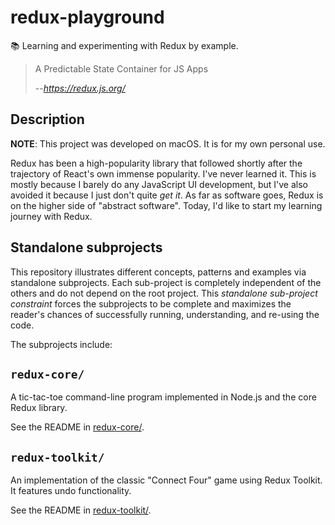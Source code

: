 # redux-playground

📚 Learning and experimenting with Redux by example.

> A Predictable State Container for JS Apps
>
> --<cite>https://redux.js.org/</cite>


## Description

**NOTE**: This project was developed on macOS. It is for my own personal use.

Redux has been a high-popularity library that followed shortly after the trajectory of React's own immense popularity.
I've never learned it. This is mostly because I barely do any JavaScript UI development, but I've also avoided it because
I just don't quite *get it*. As far as software goes, Redux is on the higher side of "abstract software". Today, I'd like
to start my learning journey with Redux.


## Standalone subprojects

This repository illustrates different concepts, patterns and examples via standalone subprojects. Each sub-project is
completely independent of the others and do not depend on the root project. This _standalone sub-project constraint_
forces the subprojects to be complete and maximizes the reader's chances of successfully running, understanding, and
re-using the code.

The subprojects include:


## `redux-core/`

A tic-tac-toe command-line program implemented in Node.js and the core Redux library.

See the README in [redux-core/](redux-core/). 


## `redux-toolkit/`

An implementation of the classic "Connect Four" game using Redux Toolkit. It features undo functionality.

See the README in [redux-toolkit/](redux-toolkit/). 
